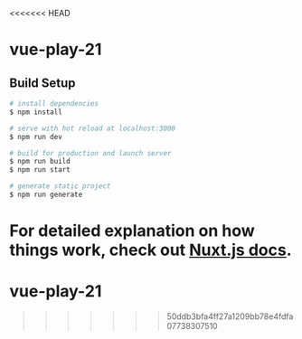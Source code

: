 <<<<<<< HEAD
# vue-play-21

## Build Setup

```bash
# install dependencies
$ npm install

# serve with hot reload at localhost:3000
$ npm run dev

# build for production and launch server
$ npm run build
$ npm run start

# generate static project
$ npm run generate
```

For detailed explanation on how things work, check out [Nuxt.js docs](https://nuxtjs.org).
=======
# vue-play-21
>>>>>>> 50ddb3bfa4ff27a1209bb78e4fdfa07738307510

